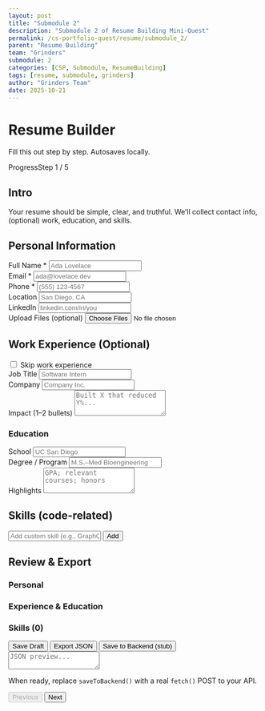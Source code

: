 ```yaml
---
layout: post
title: "Submodule 2"
description: "Submodule 2 of Resume Building Mini-Quest"
permalink: /cs-portfolio-quest/resume/submodule_2/
parent: "Resume Building"
team: "Grinders"
submodule: 2
categories: [CSP, Submodule, ResumeBuilding]
tags: [resume, submodule, grinders]
author: "Grinders Team"
date: 2025-10-21
---
```


<link href="https://cdn.jsdelivr.net/npm/tailwindcss@2.2.19/dist/tailwind.min.css" rel="stylesheet">

<div class="max-w-3xl mx-auto p-4">
  <h1 class="text-2xl font-bold mb-2">Resume Builder</h1>
  <p class="text-gray-600 mb-4">Fill this out step by step. Autosaves locally.</p>

  <!-- Progress -->
  <div class="border rounded p-3 mb-4">
    <div class="flex justify-between text-sm">
      <span>Progress</span><span id="progressLabel">Step 1 / 5</span>
    </div>
    <div class="w-full bg-gray-200 rounded h-2 mt-2">
      <div id="progressBar" class="bg-blue-600 h-2 rounded" style="width:20%"></div>
    </div>
  </div>

  <!-- STEP 1: INTRO -->
  <section data-step="0" class="space-y-3">
    <h2 class="text-xl font-semibold">Intro</h2>
    <p>Your resume should be simple, clear, and truthful. We’ll collect contact info, (optional) work, education, and skills.</p>
  </section>

  <!-- STEP 2: PERSONAL -->
  <section data-step="1" class="space-y-3 hidden">
    <h2 class="text-xl font-semibold">Personal Information</h2>
    <div>
      <label class="block text-sm font-medium">Full Name *</label>
      <input id="fullName" class="w-full border rounded px-3 py-2" placeholder="Ada Lovelace">
    </div>
    <div>
      <label class="block text-sm font-medium">Email *</label>
      <input id="email" type="email" class="w-full border rounded px-3 py-2" placeholder="ada@lovelace.dev">
    </div>
    <div>
      <label class="block text-sm font-medium">Phone *</label>
      <input id="phone" class="w-full border rounded px-3 py-2" placeholder="(555) 123-4567">
    </div>
    <div class="grid grid-cols-1 md:grid-cols-2 gap-3">
      <div>
        <label class="block text-sm font-medium">Location</label>
        <input id="location" class="w-full border rounded px-3 py-2" placeholder="San Diego, CA">
      </div>
      <div>
        <label class="block text-sm font-medium">LinkedIn</label>
        <input id="linkedin" class="w-full border rounded px-3 py-2" placeholder="linkedin.com/in/you">
      </div>
      <div>
        <label class="block text-sm font-medium">Upload Files (optional)</label>
        <input id="files" type="file" class="w-full" multiple>
      </div>
    </div>
  </section>

  <!-- STEP 3: EXPERIENCE (OPTIONAL) -->
  <section data-step="2" class="space-y-3 hidden">
    <h2 class="text-xl font-semibold">Work Experience (Optional)</h2>
    <label class="inline-flex items-center gap-2 text-sm">
      <input id="skipExperience" type="checkbox" class="h-4 w-4">
      <span>Skip work experience</span>
    </label>
    <div id="experienceBlock" class="space-y-3">
      <div>
        <label class="block text-sm font-medium">Job Title</label>
        <input id="jobTitle" class="w-full border rounded px-3 py-2" placeholder="Software Intern">
      </div>
      <div>
        <label class="block text-sm font-medium">Company</label>
        <input id="company" class="w-full border rounded px-3 py-2" placeholder="Company Inc.">
      </div>
      <div>
        <label class="block text-sm font-medium">Impact (1–2 bullets)</label>
        <textarea id="impact" rows="3" class="w-full border rounded px-3 py-2" placeholder="Built X that reduced Y%..."></textarea>
      </div>
    </div>
    <h3 class="text-lg font-semibold mt-4">Education</h3>
    <div class="space-y-3">
      <div>
        <label class="block text-sm font-medium">School</label>
        <input id="school" class="w-full border rounded px-3 py-2" placeholder="UC San Diego">
      </div>
      <div>
        <label class="block text-sm font-medium">Degree / Program</label>
        <input id="degree" class="w-full border rounded px-3 py-2" placeholder="M.S.–Med Bioengineering">
      </div>
      <div>
        <label class="block text-sm font-medium">Highlights</label>
        <textarea id="eduHighlights" rows="3" class="w-full border rounded px-3 py-2" placeholder="GPA; relevant courses; honors"></textarea>
      </div>
    </div>
  </section>
  <!-- STEP 4: SKILLS -->
  <section data-step="3" class="space-y-3 hidden">
    <h2 class="text-xl font-semibold">Skills (code-related)</h2>
    <div id="skillsGrid" class="grid grid-cols-2 md:grid-cols-3 gap-2 text-sm"></div>
    <div class="flex gap-2">
      <input id="customSkill" class="flex-1 border rounded px-3 py-2" placeholder="Add custom skill (e.g., GraphQL)">
      <button id="addSkillBtn" class="px-3 py-2 border rounded">Add</button>
    </div>
    <div id="skillTags" class="flex flex-wrap gap-2"></div>
  </section>

  <!-- STEP 5: REVIEW -->
  <section data-step="4" class="space-y-3 hidden">
    <h2 class="text-xl font-semibold">Review & Export</h2>
    <div class="grid md:grid-cols-2 gap-3">
      <div class="border rounded p-3">
        <h3 class="font-semibold mb-2">Personal</h3>
        <div id="reviewPersonal" class="text-sm space-y-1"></div>
      </div>
      <div class="border rounded p-3">
        <h3 class="font-semibold mb-2">Experience & Education</h3>
        <div id="reviewExp" class="text-sm space-y-1"></div>
      </div>
    </div>
    <div class="border rounded p-3">
      <h3 class="font-semibold mb-2">Skills (<span id="skillCount">0</span>)</h3>
      <div id="reviewSkills" class="flex flex-wrap gap-2"></div>
    </div>
    <div class="grid md:grid-cols-3 gap-2">
      <button id="saveDraft" class="px-3 py-2 border rounded">Save Draft</button>
      <button id="exportJson" class="px-3 py-2 border rounded">Export JSON</button>
      <button id="sendToBackend" class="px-3 py-2 border rounded">Save to Backend (stub)</button>
    </div>
    <textarea id="jsonPreview" class="w-full h-40 border rounded p-2 text-xs" readonly placeholder="JSON preview..."></textarea>
    <p class="text-xs text-gray-600">When ready, replace <code>saveToBackend()</code> with a real <code>fetch()</code> POST to your API.</p>
  </section>

  <!-- Nav -->
  <div class="flex justify-between mt-4">
    <button id="prevBtn" class="px-3 py-2 border rounded" disabled>Previous</button>
    <button id="nextBtn" class="px-3 py-2 border rounded">Next</button>
  </div>
</div>

<script>
document.addEventListener('DOMContentLoaded', () => {
  // ------- Simple State -------
  const state = {
    step: 0,
    personal: { fullName:"", email:"", phone:"", location:"", linkedin:"" },
    experience: { skip:false, jobTitle:"", company:"", impact:"", school:"", degree:"", eduHighlights:"" },
    files: [],
    skills: new Set()
  };

  // ------- DOM -------
  const $  = s => document.querySelector(s);
  const $$ = s => Array.from(document.querySelectorAll(s));
  const steps = $$('section[data-step]');
  const progressBar   = $('#progressBar');
  const progressLabel = $('#progressLabel');

  // Inputs
  const personalIds = ["fullName","email","phone","location","linkedin"];
  const expIds = ["jobTitle","company","impact","school","degree","eduHighlights"];
  const fileInput = $("#files");
  const skipExperience = $("#skipExperience");
  const experienceBlock = $("#experienceBlock");

  // Review
  const reviewPersonal = $("#reviewPersonal");
  const reviewExp = $("#reviewExp");
  const reviewSkills = $("#reviewSkills");
  const skillCount = $("#skillCount");
  const jsonPreview = $("#jsonPreview");

  // Buttons
  const prevBtn = $("#prevBtn");
  const nextBtn = $("#nextBtn");
  const saveDraftBtn = $("#saveDraft");
  const exportJsonBtn = $("#exportJson");
  const sendToBackendBtn = $("#sendToBackend");

  // Skills UI
  const curated = ["JavaScript","Python","Java","HTML","CSS","React","Node.js","SQL","Git","Linux","Docker","AWS"];
  const skillsGrid = $("#skillsGrid");
  const customSkillInput = $("#customSkill");
  const addSkillBtn = $("#addSkillBtn");
  const skillTags = $("#skillTags");

  // ------- Build skills checklist -------
  function renderSkillChecklist(){
    if (!skillsGrid) return;
    skillsGrid.innerHTML = "";
    curated.forEach(label=>{
      const id = "s_" + label.replace(/[^a-z0-9]/gi,'_');
      const wrap = document.createElement('label');
      wrap.className = "flex items-center gap-2 p-2 border rounded";
      wrap.innerHTML = `<input type="checkbox" data-skill="${label}" class="h-4 w-4"><span>${label}</span>`;
      skillsGrid.appendChild(wrap);
    });
  }
  function syncChecklist(){
    if (!skillsGrid) return;
    skillsGrid.querySelectorAll('input[type=checkbox][data-skill]').forEach(cb=>{
      cb.checked = state.skills.has(cb.dataset.skill);
    });
  }
  function renderCustomTags(){
    if (!skillTags) return;
    skillTags.innerHTML = "";
    [...state.skills].forEach(s=>{
      const tag = document.createElement('span');
      tag.className = "px-2 py-1 rounded bg-gray-100 text-gray-800 text-sm flex items-center gap-2";
      tag.innerHTML = `${s} <button title="remove" class="font-bold">×</button>`;
      tag.querySelector('button').addEventListener('click', ()=>{
        state.skills.delete(s);
        syncChecklist();
        renderCustomTags();
        persist();
      });
      skillTags.appendChild(tag);
    });
  }

  // ------- Step Nav -------
  function showStep(i){
    state.step = Math.max(0, Math.min(steps.length-1, i));
    steps.forEach((el,idx)=>el.classList.toggle('hidden', idx!==state.step));
    const pct = ((state.step+1)/steps.length)*100;
    progressBar.style.width = pct + '%';
    progressLabel.textContent = `Step ${state.step+1} / ${steps.length}`;
    prevBtn.disabled = state.step===0;
    nextBtn.textContent = state.step===steps.length-1 ? "Finish" : "Next";
    if (state.step===steps.length-1) updateReview();
    persist();
  }

  prevBtn.addEventListener('click', ()=>showStep(state.step-1));
  nextBtn.addEventListener('click', ()=>{
    if (state.step===1 && (!state.personal.fullName || !state.personal.email || !state.personal.phone)) {
      alert("Please fill Name, Email, and Phone.");
      return;
    }
    if (state.step < steps.length-1) showStep(state.step+1);
    else alert("Done! Export JSON or wire the backend stub.");
  });

  // ------- Bind Inputs -------
  personalIds.forEach(id=>{
    const el = $("#"+id); if (!el) return;
    el.addEventListener('input', ()=>{
      state.personal[id] = el.value.trim();
      persist();
    });
  });

  expIds.forEach(id=>{
    const el = $("#"+id); if (!el) return;
    el.addEventListener('input', ()=>{
      state.experience[id] = el.value;
      persist();
    });
  });

  if (fileInput){
    fileInput.addEventListener('change', (e)=>{
      state.files = Array.from(e.target.files||[]);
      persist();
    });
  }

  if (skipExperience && experienceBlock){
    skipExperience.addEventListener('change', ()=>{
      state.experience.skip = skipExperience.checked;
      experienceBlock.classList.toggle('hidden', state.experience.skip);
      persist();
    });
  }

  if (skillsGrid){
    skillsGrid.addEventListener('change', (e)=>{
      const cb = e.target;
      if (cb && cb.matches('input[type=checkbox][data-skill]')){
        const s = cb.dataset.skill;
        cb.checked ? state.skills.add(s) : state.skills.delete(s);
        renderCustomTags();
        persist();
      }
    });
  }

  if (addSkillBtn && customSkillInput){
    addSkillBtn.addEventListener('click', ()=>{
      const val = customSkillInput.value.trim();
      if (!val) return;
      state.skills.add(val);
      customSkillInput.value = "";
      syncChecklist();
      renderCustomTags();
      persist();
    });
    customSkillInput.addEventListener('keydown', (e)=>{
      if (e.key==='Enter'){ e.preventDefault(); addSkillBtn.click(); }
    });
  }

  // ------- Review -------
  function updateReview(){
    if (reviewPersonal){
      reviewPersonal.innerHTML = [
        ["Name", state.personal.fullName || "—"],
        ["Email", state.personal.email || "—"],
        ["Phone", state.personal.phone || "—"],
        ["Location", state.personal.location || "—"],
        ["LinkedIn", state.personal.linkedin || "—"],
        ["Files", (state.files||[]).length + " uploaded"]
      ].map(([k,v])=>`<div><b>${k}:</b> ${escapeHtml(v)}</div>`).join("");
    }
    if (reviewExp){
      reviewExp.innerHTML = (state.experience.skip ? 
        `<div><b>Work Experience:</b> (skipped)</div>` :
        [
          ["Job Title", state.experience.jobTitle || "—"],
          ["Company", state.experience.company || "—"],
          ["Impact", state.experience.impact || "—"]
        ].map(([k,v])=>`<div><b>${k}:</b> ${escapeHtml(v)}</div>`).join("")
      ) + [
        ["School", state.experience.school || "—"],
        ["Degree", state.experience.degree || "—"],
        ["Highlights", state.experience.eduHighlights || "—"]
      ].map(([k,v])=>`<div><b>${k}:</b> ${escapeHtml(v)}</div>`).join("");
    }
    const skills = [...state.skills];
    if (skillCount) skillCount.textContent = skills.length;
    if (reviewSkills){
      reviewSkills.innerHTML = skills.length
        ? skills.map(s=>`<span class="px-2 py-1 border rounded text-sm">${escapeHtml(s)}</span>`).join(" ")
        : `<span class="text-sm text-gray-500">No skills added</span>`;
    }
    if (jsonPreview){
      jsonPreview.value = JSON.stringify(makePayload(), null, 2);
    }
  }

  // ------- Persistence -------
  const STORAGE_KEY = "resume_builder_simple_v1";
  function persist(){
    try {
      localStorage.setItem(STORAGE_KEY, JSON.stringify({
        ...state,
        skills:[...state.skills],
        files:(state.files||[]).map(f=>({name:f.name,size:f.size,type:f.type}))
      }));
    } catch(e){}
  }
  function restore(){
    try {
      const raw = localStorage.getItem(STORAGE_KEY);
      if (!raw) return;
      const saved = JSON.parse(raw);
      state.step = 0; // always start at intro
      Object.assign(state.personal, saved.personal||{});
      Object.assign(state.experience, saved.experience||{});
      (saved.skills||[]).forEach(s=>state.skills.add(s));
      state.files = saved.files||[];

      // reflect inputs
      personalIds.forEach(id=>{ const el=$("#"+id); if (el) el.value = state.personal[id]||""; });
      expIds.forEach(id=>{ const el=$("#"+id); if (el) el.value = state.experience[id]||""; });
      if (skipExperience && experienceBlock){
        skipExperience.checked = !!state.experience.skip;
        experienceBlock.classList.toggle('hidden', !!state.experience.skip);
      }
      syncChecklist();
      renderCustomTags();
    } catch(e){}
  }

  // ------- Export / Backend Stub -------
  function makePayload(){
    return {
      personal: {...state.personal},
      experience: {
        skip: !!state.experience.skip,
        entries: state.experience.skip ? [] : [{
          jobTitle: state.experience.jobTitle,
          company: state.experience.company,
          impact: state.experience.impact
        }],
        education: [{
          school: state.experience.school,
          degree: state.experience.degree,
          highlights: state.experience.eduHighlights
        }]
      },
      skills: [...state.skills],
      files: (state.files||[]).map(f=>({name:f.name,size:f.size,type:f.type}))
    };
  }

  if (saveDraftBtn) saveDraftBtn.addEventListener('click', ()=>{ persist(); alert("Saved locally."); });
  if (exportJsonBtn) exportJsonBtn.addEventListener('click', ()=>{
    const blob = new Blob([JSON.stringify(makePayload(), null, 2)], {type:'application/json'});
    const url = URL.createObjectURL(blob);
    const a = Object.assign(document.createElement('a'), {href:url, download:'resume-draft.json'});
    document.body.appendChild(a); a.click(); a.remove(); URL.revokeObjectURL(url);
  });
  if (sendToBackendBtn) sendToBackendBtn.addEventListener('click', async ()=>{
    const ok = await saveToBackend(makePayload(), state.files);
    alert(ok ? "Stubbed: would POST to backend." : "Backend stub failed.");
  });

  async function saveToBackend(payload, files){
    console.log("POST this to your API:", payload, files);
    // Example when ready:
    // const fd = new FormData();
    // fd.append("payload", new Blob([JSON.stringify(payload)], {type:"application/json"}));
    // for (const f of document.querySelector('#files').files) fd.append("files", f, f.name);
    // await fetch("https://your-api.example.com/resumes", { method:"POST", body: fd, credentials:"include" });
    return true;
  }

  // ------- Utilities -------
  function escapeHtml(s){ return String(s).replace(/[&<>"']/g, m => ({'&':'&amp;','<':'&lt;','>':'&gt;','"':'&quot;',"'":'&#39;'}[m])); }

  // ------- Boot -------
  renderSkillChecklist();
  restore();
  showStep(0);
});
</script>
